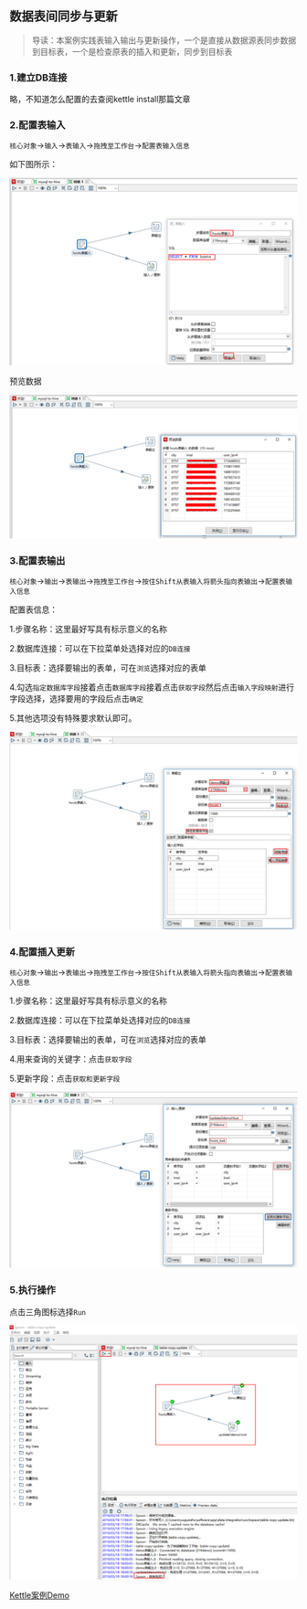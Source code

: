 ## 数据表间同步与更新

> 导读：本案例实践表输入输出与更新操作，一个是直接从数据源表同步数据到目标表，一个是检查原表的插入和更新，同步到目标表

### 1.建立DB连接

略，不知道怎么配置的去查阅kettle install那篇文章

### 2.配置表输入

`核心对象`->`输入`->`表输入`->`拖拽至工作台`->`配置表输入信息`

如下图所示：

![1552897281212](.image/4UseKettle-demo.assets/1552897281212.png)

预览数据

![1552898184864](.image/4UseKettle-demo.assets/1552898184864.png)

### 3.配置表输出

`核心对象`->`输出`->`表输出`->`拖拽至工作台`->`按住Shift从表输入将箭头指向表输出`->`配置表输入信息`

配置表信息：

1.步骤名称：这里最好写具有标示意义的名称

2.数据库连接：可以在下拉菜单处选择对应的`DB连接`

3.目标表：选择要输出的表单，可在`浏览`选择对应的表单

4.勾选`指定数据库字段`接着点击`数据库字段`接着点击`获取字段`然后点击`输入字段映射`进行字段选择，选择要用的字段后点击`确定`

5.其他选项没有特殊要求默认即可。

![1552899923195](.image/4UseKettle-demo.assets/1552899923195.png)

### 4.配置插入更新

`核心对象`->`输出`->`表输出`->`拖拽至工作台`->`按住Shift从表输入将箭头指向表输出`->`配置表输入信息`

1.步骤名称：这里最好写具有标示意义的名称

2.数据库连接：可以在下拉菜单处选择对应的`DB连接`

3.目标表：选择要输出的表单，可在`浏览`选择对应的表单

4.用来查询的关键字：点击`获取字段`

5.更新字段：点击`获取和更新字段`

![1552900956287](.image/4UseKettle-table-update.assets/1552900956287.png)

### 5.执行操作

点击三角图标选择`Run`

![1552903303741](.image/4UseKettle-table-update.assets/1552903303741.png)









[Kettle案例Demo](https://blog.csdn.net/m0_37213323/article/details/74202567#%E9%94%9A%E8%AE%B01)

